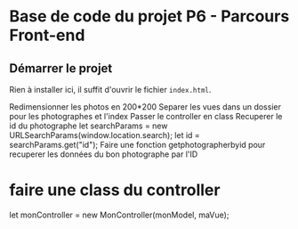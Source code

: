 # Base de code du projet P6 - Parcours Front-end

## Démarrer le projet

Rien à installer ici, il suffit d'ouvrir le fichier `index.html`.

Redimensionner les photos en 200*200
  Separer les vues dans un dossier pour les photographes et l'index
Passer le controller en class
Recuperer le id du photographe
        let searchParams = new URLSearchParams(window.location.search);
        let id = searchParams.get("id");
Faire une fonction getphotographerbyid pour recuperer les données du bon photographe par l'ID

# faire une class du controller
let monController = new MonController(monModel, maVue);
